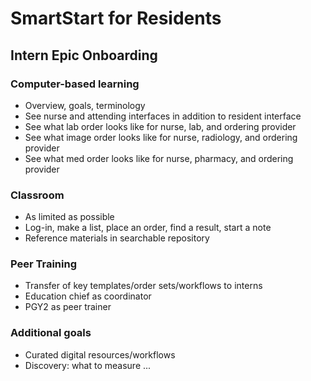 # SmartStart for Residents

## Intern Epic Onboarding

### Computer-based learning
* Overview, goals, terminology
* See nurse and attending interfaces in addition to resident interface
* See what lab order looks like for nurse, lab, and ordering provider
* See what image order looks like for nurse, radiology, and ordering provider
* See what med order looks like for nurse, pharmacy, and ordering provider

### Classroom
* As limited as possible
* Log-in, make a list, place an order, find a result, start a note
* Reference materials in searchable repository

### Peer Training
* Transfer of key templates/order sets/workflows to interns
* Education chief as coordinator
* PGY2 as peer trainer

### Additional goals
* Curated digital resources/workflows
* Discovery: what to measure ...
